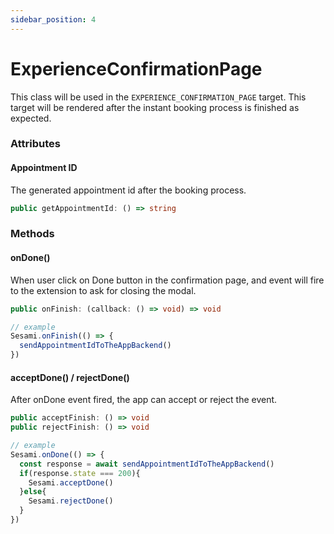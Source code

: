 ```yaml
---
sidebar_position: 4
---
```


# ExperienceConfirmationPage
This class will be used in the `EXPERIENCE_CONFIRMATION_PAGE` target.
This target will be rendered after the instant booking process is finished as expected.

### Attributes

#### Appointment ID
The generated appointment id after the booking process.

```ts
public getAppointmentId: () => string
```


### Methods

#### onDone()
When user click on Done button in the confirmation page, and event will fire to the extension to ask for closing the modal.

```ts
public onFinish: (callback: () => void) => void

// example
Sesami.onFinish(() => {
  sendAppointmentIdToTheAppBackend()
})
```

#### acceptDone() / rejectDone()
After onDone event fired, the app can accept or reject the event.

```ts
public acceptFinish: () => void
public rejectFinish: () => void

// example
Sesami.onDone(() => {
  const response = await sendAppointmentIdToTheAppBackend()
  if(response.state === 200){
    Sesami.acceptDone()
  }else{
    Sesami.rejectDone()
  }
})
```
